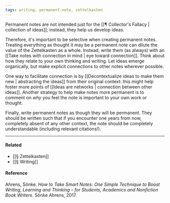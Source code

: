 ```yaml
---
tags: writing, permanent-note, zettelkasten
---
```


Permanent notes are not intended just for the
[[¶ Collector's Fallacy | collection of ideas]]; instead, they help us develop
ideas.

Therefore, it's important to be selective when creating permanent notes.
Treating everything as thought it may be a permanent note can dilute the value
of the Zettelkasten as a whole. Instead, write them (as always) with an
[[Take notes with connection in mind | eye toward connection]]. Think about how
they relate to your own thinking and writing. Let ideas emerge organically, but
make explicit connections to other notes wherever possible.

One way to facilitate connection is by
[[Decontextualize ideas to make them new | abstracting the ideas]] from their
original context: this might help foster more points of
[[Ideas are networks | connection between other ideas]]. Another strategy to
help make notes more permanent is to comment on _why_ you feel the note is
important to your own work or thought.

Finally, write permanent notes as though they will be permanent. They should be
written such that if you encounter one years from now, completely absent of any
other context, the note should be completely understandable (including relevant
citations!).

---

#### Related

- [[§ Zettelkasten]]
- [[§ Writing]]

#### Reference

Ahrens, Sönke. _How to Take Smart Notes: One Simple Technique to Boost Writing,
Learning and Thinking – for Students, Academics and Nonfiction Book Writers_.
Sönke Ahrens, 2017.

